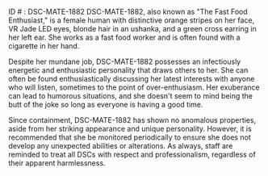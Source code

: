 ID # : DSC-MATE-1882
DSC-MATE-1882, also known as "The Fast Food Enthusiast," is a female human with distinctive orange stripes on her face, VR Jade LED eyes, blonde hair in an ushanka, and a green cross earring in her left ear. She works as a fast food worker and is often found with a cigarette in her hand. 

Despite her mundane job, DSC-MATE-1882 possesses an infectiously energetic and enthusiastic personality that draws others to her. She can often be found enthusiastically discussing her latest interests with anyone who will listen, sometimes to the point of over-enthusiasm. Her exuberance can lead to humorous situations, and she doesn't seem to mind being the butt of the joke so long as everyone is having a good time. 

Since containment, DSC-MATE-1882 has shown no anomalous properties, aside from her striking appearance and unique personality. However, it is recommended that she be monitored periodically to ensure she does not develop any unexpected abilities or alterations. As always, staff are reminded to treat all DSCs with respect and professionalism, regardless of their apparent harmlessness.